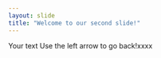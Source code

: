 ```yaml
---
layout: slide
title: "Welcome to our second slide!"
---
```

Your text
Use the left arrow to go back!xxxx
